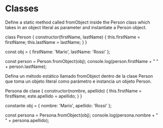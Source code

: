 # Classes

Define a static method called fromObject inside the Person class which takes in an object literal as parameter and instantiate a Person object.

class Person {
constructor(firstName, lastName) {
this.firstName = firstName;
this.lastName = lastName;
}
}

const obj = {
firstName: 'Mario',
lastName: 'Rossi'
};

const person = Person.fromObject(obj);
console.log(person.firstName + " " + person.lastName);


Defina un método estático llamado fromObject dentro de la clase Person que toma un objeto literal como parámetro e instancia un objeto Person.

Persona de clase {
constructor(nombre, apellido) {
this.firstName = firstName;
este.apellido = apellido;
}
}

constante obj = {
nombre: 'Mario',
apellido: 'Rossi'
};

const persona = Persona.fromObject(obj);
console.log(persona.nombre + " " + persona.apellido);